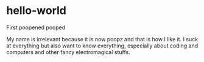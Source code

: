 # hello-world
First poopened pooped

My name is irrelevant because it is now poopz and that is how I like it.  I suck at everything but also want to know everything,
especially about coding and computers and other fancy electromagical stuffs.

